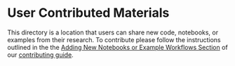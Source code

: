 # User Contributed Materials

This directory is a location that users can share new code, notebooks, or examples from their research. To contribute please follow the instructions outlined in the the [Adding New Notebooks or Example Workflows Section](https://github.com/nasa/VITALS/blob/main/CONTRIBUTE.md#adding-new-notebooks-or-example-workflows) of our [contributing guide](https://github.com/nasa/VITALS/blob/main/CONTRIBUTE.md).
